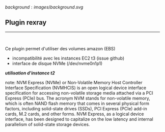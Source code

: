 $background:images/background.svg$
## Plugin rexray
---
<br/>

Ce plugin permet d'utiliser des volumes amazon (EBS)
* incompatibilité avec les instances EC2 t3 (issue github)
* interface de disque NVMe (/dev/nvme0n1p1)

***utilisation d'instance t2***

note:
NVM Express (NVMe) or Non-Volatile Memory Host Controller Interface Specification (NVMHCIS) is an open logical device interface specification for accessing non-volatile storage media attached via a PCI Express (PCIe) bus. The acronym NVM stands for non-volatile memory, which is often NAND flash memory that comes in several physical form factors, including solid-state drives (SSDs), PCI Express (PCIe) add-in cards, M.2 cards, and other forms. NVM Express, as a logical device interface, has been designed to capitalize on the low latency and internal parallelism of solid-state storage devices.
